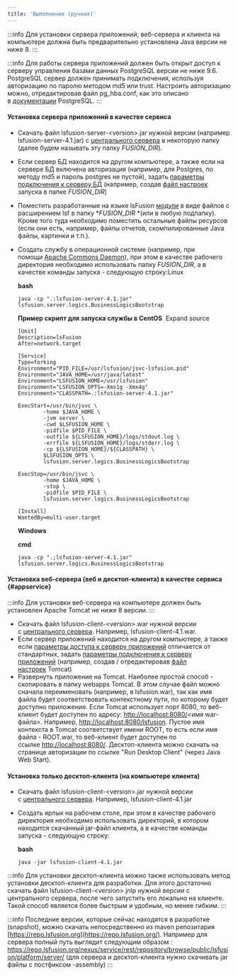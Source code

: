 ```yaml
---
title: 'Выполнение (ручная)'
---
```



:::info
Для установки сервера приложений, веб-сервера и клиента на компьютере должна быть предварительно установлена Java версии не ниже 8.
:::


:::info
Для работы сервера приложений должен быть открыт доступ к серверу управления базами данных PostgreSQL версии не ниже 9.6. PostgreSQL сервер должен принимать подключения, используя авторизацию по паролю методом md5 или trust. Настроить авторизацию можно, отредактировав файл pg\_hba.conf, как это описано в [документации](http://www.postgresql.org/docs/9.2/static/auth-pg-hba-conf.html) PostgreSQL.
:::

#### Установка сервера приложений в качестве сервиса

-   Скачать файл lsfusion-server-<version\>.jar нужной версии (например lsfusion-server-4.1.jar) с [центрального сервера](https://download.lsfusion.org/java) в некоторую папку (далее будем называть эту папку *$FUSION\_DIR$*).

-   Если сервер БД находится на другом компьютере, а также если на сервере БД включена авторизация (например, для Postgres, по методу md5 и пароль postgres не пустой), задать [параметры подключения к серверу БД](Launch_parameters.md#connectdb-broken) (например, создав [файл настроек](Launch_parameters.md#filesettings-broken) запуска в папке *$FUSION\_DIR$*)

-   Поместить разработанные на языке lsFusion [модули](Modules.md) в виде файлов с расширением lsf в папку *$FUSION\_DIR$ *(или в любую подпапку). Кроме того туда необходимо поместить остальные файлы ресурсов (если они есть, например, файлы отчетов, скомпилированные Java файлы, картинки и т.п.).

-   Создать службу в операционной системе (например, при помощи [Apache Commons Daemon](http://commons.apache.org/daemon/)), при этом в качестве рабочего директория необходимо использовать папку $FUSION\_DIR$, а в качестве команды запуска - следующую строку:Linux

    **bash**

        java -cp ".:lsfusion-server-4.1.jar" lsfusion.server.logics.BusinessLogicsBootstrap

    **Пример скрипт для запуска службы в CentOS**
     Expand source

        [Unit]
        Description=lsFusion
        After=network.target

        [Service]
        Type=forking
        Environment="PID_FILE=/usr/lsfusion/jsvc-lsfusion.pid"
        Environment="JAVA_HOME=/usr/java/latest"
        Environment="LSFUSION_HOME=/usr/lsfusion"
        Environment="LSFUSION_OPTS=-Xms1g -Xmx4g"
        Environment="CLASSPATH=.:lsfusion-server-4.1.jar"

        ExecStart=/usr/bin/jsvc \
                -home $JAVA_HOME \
                -jvm server \
                -cwd $LSFUSION_HOME \
                -pidfile $PID_FILE \
                -outfile ${LSFUSION_HOME}/logs/stdout.log \
                -errfile ${LSFUSION_HOME}/logs/stderr.log \
                -cp ${LSFUSION_HOME}/${CLASSPATH} \
                $LSFUSION_OPTS \
                lsfusion.server.logics.BusinessLogicsBootstrap

        ExecStop=/usr/bin/jsvc \
                -home $JAVA_HOME \
                -stop \
                -pidfile $PID_FILE \
                lsfusion.server.logics.BusinessLogicsBootstrap

        [Install]
        WantedBy=multi-user.target

    **Windows**

    **cmd**

        java -cp ".;lsfusion-server-4.1.jar" lsfusion.server.logics.BusinessLogicsBootstrap

#### Установка веб-сервера (веб и десктоп-клиента) в качестве сервиса {#appservice}


:::info
Для установки веб-сервера на компьютере должен быть установлен Apache Tomcat не ниже 8 версии.
:::

-   Скачать файл lsfusion-client-<version\>.war нужной версии с [центрального сервера](https://download.lsfusion.org/java). Например, lsfusion-client-4.1.war. 
-   Если сервер приложений находится на другом компьютере, а также если [параметры доступа к серверу приложений](Launch_parameters.md#accessapp-broken) отличается от стандартных, задать [параметры подключения к серверу приложений](Launch_parameters.md#connectapp-broken) (например, создав / отредактировав [файл настроек](Launch_parameters.md#filewebsettings-broken) Tomcat) 
-   Развернуть приложение на Tomcat. Наиболее простой способ - скопировать в папку webapps Tomcat. В этом случае файл можно сначала переименовать (например, в lsfusion.war), так как имя файла будет соответствовать контекстному пути, по которому будет доступно приложение. Если Tomcat использует порт 8080, то веб-клиент будет доступен по адресу: <http://localhost:8080/><имя war-файла\>. Например, [http://localhost:8080/lsfusion](http://localhost:8080/lsfusion/). Пустое имя контекста в Tomcat соответствует имени ROOT, то есть если имя файла - ROOT.war, то веб-клиент будет доступен по ссылке <http://localhost:8080/>. Десктоп-клиента можно скачать на странице авторизации по ссылке "Run Desktop Client" (через Java Web Start).

#### Установка только десктоп-клиента (на компьютере клиента)

-   Скачать файл lsfusion-client-<version\>.jar нужной версии с [центрального сервера](https://download.lsfusion.org/). Например, lsfusion-client-4.1.jar

-   Создать ярлык на рабочем столе, при этом в качестве рабочего директория необходимо использовать директорий, в котором находится скачанный jar-файл клиента, а в качестве команды запуска - следующую строку:

    **bash**

        java -jar lsfusion-client-4.1.jar


:::info
Для установки десктоп-клиента можно также использовать метод установки десктоп-клиента для разработки. Для этого достаточно скачать файл lsfusion-client-<version\>.jnlp нужной версии с центрального сервера, после чего запустить его локально на клиенте. Такой способ является более быстрым и удобным, но менее гибким.
:::


:::info
Последние версии, которые сейчас находятся в разработке (snapshot), можно скачать непосредственно из maven репозитария [https://repo.lsfusion.org](https://repo.lsfusion.org/). Например для сервера полный путь выглядит следующим образом : <https://repo.lsfusion.org/nexus/service/rest/repository/browse/public/lsfusion/platform/server/> (для сервера и десктоп-клиента нужно скачивать jar файлы с постфиксом -assembly)
:::

  
